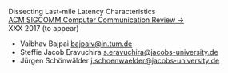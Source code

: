 Dissecting Last-mile Latency Characteristics  
[ACM SIGCOMM Computer Communication Review &rarr;](http://www.sigcomm.org/publications/computer-communication-review)  
XXX 2017 (to appear)  
<hl/>



- Vaibhav Bajpai <bajpaiv@in.tum.de>  
- Steffie Jacob Eravuchira <s.eravuchira@jacobs-university.de>  
- Jürgen Schönwälder <j.schoenwaelder@jacobs-university.de>  



